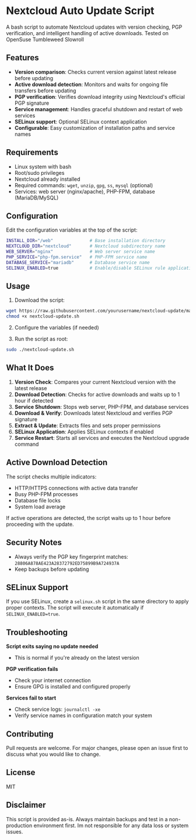 # Nextcloud Auto Update Script 

A bash script to automate Nextcloud updates with version checking, PGP verification, and intelligent handling of active downloads. Tested on OpenSuse Tumbleweed Slowroll

## Features

- **Version comparison**: Checks current version against latest release before updating
- **Active download detection**: Monitors and waits for ongoing file transfers before updating
- **PGP verification**: Verifies download integrity using Nextcloud's official PGP signature
- **Service management**: Handles graceful shutdown and restart of web services
- **SELinux support**: Optional SELinux context application
- **Configurable**: Easy customization of installation paths and service names

## Requirements

- Linux system with bash
- Root/sudo privileges
- Nextcloud already installed
- Required commands: `wget`, `unzip`, `gpg`, `ss`, `mysql` (optional)
- Services: web server (nginx/apache), PHP-FPM, database (MariaDB/MySQL)

## Configuration

Edit the configuration variables at the top of the script:

```bash
INSTALL_DIR="/web"              # Base installation directory
NEXTCLOUD_DIR="nextcloud"       # Nextcloud subdirectory name
WEB_SERVER="nginx"              # Web server service name
PHP_SERVICE="php-fpm.service"   # PHP-FPM service name
DATABASE_SERVICE="mariadb"      # Database service name
SELINUX_ENABLED=true            # Enable/disable SELinux rule application
```

## Usage

1. Download the script:
```bash
wget https://raw.githubusercontent.com/yourusername/nextcloud-update/main/nextcloud-update.sh
chmod +x nextcloud-update.sh
```

2. Configure the variables (if needed)

3. Run the script as root:
```bash
sudo ./nextcloud-update.sh
```

## What It Does

1. **Version Check**: Compares your current Nextcloud version with the latest release
2. **Download Detection**: Checks for active downloads and waits up to 1 hour if detected
3. **Service Shutdown**: Stops web server, PHP-FPM, and database services
4. **Download & Verify**: Downloads latest Nextcloud and verifies PGP signature
5. **Extract & Update**: Extracts files and sets proper permissions
6. **SELinux Application**: Applies SELinux contexts if enabled
7. **Service Restart**: Starts all services and executes the Nextcloud upgrade command

## Active Download Detection

The script checks multiple indicators:
- HTTP/HTTPS connections with active data transfer
- Busy PHP-FPM processes
- Database file locks
- System load average

If active operations are detected, the script waits up to 1 hour before proceeding with the update.

## Security Notes

- Always verify the PGP key fingerprint matches: `28806A878AE423A28372792ED75899B9A724937A`
- Keep backups before updating

## SELinux Support

If you use SELinux, create a `selinux.sh` script in the same directory to apply proper contexts. The script will execute it automatically if `SELINUX_ENABLED=true`.

## Troubleshooting

**Script exits saying no update needed**
- This is normal if you're already on the latest version

**PGP verification fails**
- Check your internet connection
- Ensure GPG is installed and configured properly

**Services fail to start**
- Check service logs: `journalctl -xe`
- Verify service names in configuration match your system

## Contributing

Pull requests are welcome. For major changes, please open an issue first to discuss what you would like to change.

## License

MIT

## Disclaimer

This script is provided as-is. Always maintain backups and test in a non-production environment first. Im not responsible for any data loss or system issues.
